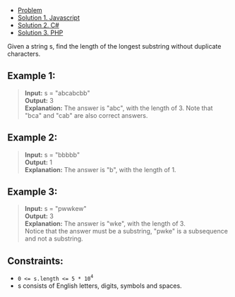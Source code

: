 - [Problem](index)
- [Solution 1. Javascript](solution-1-javascript)
- [Solution 2. C#](solution-2-csharp)
- [Solution 3. PHP](solution-3-php)

Given a string s, find the length of the longest substring without duplicate characters.

## Example 1:

> **Input:** s = "abcabcbb"\
> **Output:** 3\
> **Explanation:** The answer is "abc", with the length of 3. Note that "bca" and "cab" are also correct answers.

 
## Example 2:

> **Input:** s = "bbbbb"\
> **Output:** 1\
> **Explanation:** The answer is "b", with the length of 1.

## Example 3:

> **Input:** s = "pwwkew"\
> **Output:** 3\
> **Explanation:** The answer is "wke", with the length of 3.\
> Notice that the answer must be a substring, "pwke" is a subsequence and not a substring.
 

## Constraints:

- `0 <= s.length <= 5 * 10`<sup>`4`</sup>
- s consists of English letters, digits, symbols and spaces.